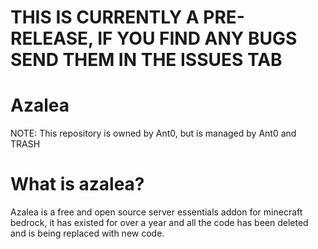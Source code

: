# THIS IS CURRENTLY A PRE-RELEASE, IF YOU FIND ANY BUGS SEND THEM IN THE ISSUES TAB

# Azalea

NOTE: This repository is owned by Ant0, but is managed by Ant0 and TRASH

# What is azalea?

Azalea is a free and open source server essentials addon for minecraft bedrock, it has existed for over a year and all the code has been deleted and is being replaced with new code.
